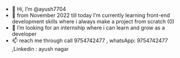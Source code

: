- 👋 Hi, I’m @ayush7704
- 🌱 from November 2022 till today I’m currently learning front-end development skills where i always make a project from scratch (0)
- 💞️ I’m  looking for an internship where i can learn and grow as a developer
- 📫 reach me through call 9754742477 , whatsApp: 9754742477 ,Linkedin : ayush nagar

<!---
ayush7704/ayush7704 is a ✨ special ✨ repository because its `README.md` (this file) appears on your GitHub profile.
You can click the Preview link to take a look at your changes.
--->
